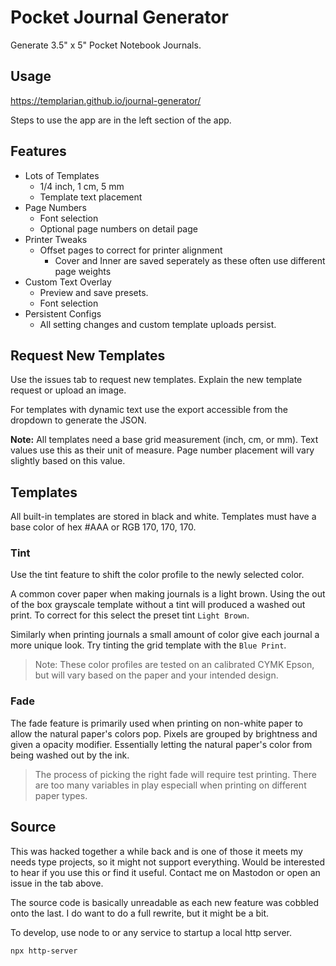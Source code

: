 # Pocket Journal Generator

Generate 3.5" x 5" Pocket Notebook Journals.

## Usage

https://templarian.github.io/journal-generator/

Steps to use the app are in the left section of the app.

## Features

- Lots of Templates
  - 1/4 inch, 1 cm, 5 mm
  - Template text placement
- Page Numbers
  - Font selection
  - Optional page numbers on detail page
- Printer Tweaks
  - Offset pages to correct for printer alignment
    - Cover and Inner are saved seperately as these often use different page weights
- Custom Text Overlay
  - Preview and save presets.
  - Font selection
- Persistent Configs
  - All setting changes and custom template uploads persist.

## Request New Templates

Use the issues tab to request new templates. Explain the new template request or upload an image.

For templates with dynamic text use the export accessible from the dropdown to generate the JSON.

**Note:** All templates need a base grid measurement (inch, cm, or mm). Text values use this as their unit of measure. Page number placement will vary slightly based on this value.

## Templates

All built-in templates are stored in black and white. Templates must have a base color of hex #AAA or RGB 170, 170, 170.

### Tint

Use the tint feature to shift the color profile to the newly selected color.

A common cover paper when making journals is a light brown. Using the out of the box grayscale template without a tint will produced a washed out print. To correct for this select the preset tint `Light Brown`.

Similarly when printing journals a small amount of color give each journal a more unique look. Try tinting the grid template with the `Blue Print`.

> Note: These color profiles are tested on an calibrated CYMK Epson, but will vary based on the paper and your intended design.

### Fade

The fade feature is primarily used when printing on non-white paper to allow the natural paper's colors pop. Pixels are grouped by brightness and given a opacity modifier. Essentially letting the natural paper's color from being washed out by the ink.

> The process of picking the right fade will require test printing. There are too many variables in play especiall when printing on different paper types.

## Source

This was hacked together a while back and is one of those it meets my needs type projects, so it might not support everything. Would be interested to hear if you use this or find it useful. Contact me on Mastodon or open an issue in the tab above.

The source code is basically unreadable as each new feature was cobbled onto the last. I do want to do a full rewrite, but it might be a bit.

To develop, use node to or any service to startup a local http server.

```bash
npx http-server
```